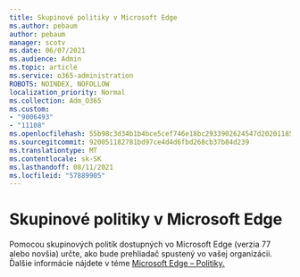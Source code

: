```yaml
---
title: Skupinové politiky v Microsoft Edge
ms.author: pebaum
author: pebaum
manager: scotv
ms.date: 06/07/2021
ms.audience: Admin
ms.topic: article
ms.service: o365-administration
ROBOTS: NOINDEX, NOFOLLOW
localization_priority: Normal
ms.collection: Adm_O365
ms.custom:
- "9006493"
- "11108"
ms.openlocfilehash: 55b98c3d34b1b4bce5cef746e18bc2933902624547d2020118579593ca5c6f77
ms.sourcegitcommit: 920051182781bd97ce4d4d6fbd268cb37b84d239
ms.translationtype: MT
ms.contentlocale: sk-SK
ms.lasthandoff: 08/11/2021
ms.locfileid: "57889905"
---
```

# <a name="group-policies-in-microsoft-edge"></a>Skupinové politiky v Microsoft Edge

Pomocou skupinových politík dostupných vo Microsoft Edge (verzia 77 alebo novšia) určte, ako bude prehliadač spustený vo vašej organizácii. Ďalšie informácie nájdete v téme [Microsoft Edge – Politiky.](https://docs.microsoft.com/deployedge/microsoft-edge-policies#available-policies)